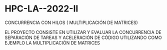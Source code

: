 # HPC-LA--2022-II
CONCURRENCIA CON HILOS ( MULTIPLICACIÓN DE MATRICES)

EL PROYECTO CONSISTE EN UTILIZAR Y EVALUAR LA CONCURRENCIA DE SEPARACIÓN DE TAREAS Y ACELERACIÓN DE CÓDIGO UTILIZANDO COMO EJEMPLO LA MULTIPLICACIÓN DE MATRICES
